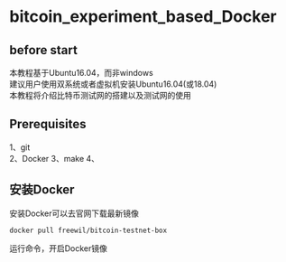 # bitcoin_experiment_based_Docker
## before start
本教程基于Ubuntu16.04，而非windows  
建议用户使用双系统或者虚拟机安装Ubuntu16.04(或18.04)  
本教程将介绍比特币测试网的搭建以及测试网的使用  

## Prerequisites
1、git  
2、Docker
3、make
4、

## 安装Docker
安装Docker可以去官网下载最新镜像

```
docker pull freewil/bitcoin-testnet-box
```

运行命令，开启Docker镜像
```

```